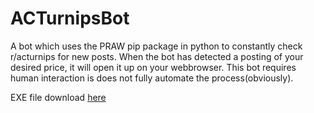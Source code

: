# ACTurnipsBot

A bot which uses the PRAW pip package in python to constantly check r/acturnips for new posts. When the bot has detected a posting of 
your desired price, it will open it up on your webbrowser. This bot requires human interaction is does not fully automate the 
process(obviously).

EXE file download [here](https://drive.google.com/file/d/1AUdwF30E4_72Lp7YW_w1G3po4SS_Cyni/view?usp=sharing)
  
  
